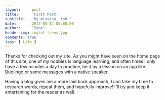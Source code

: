 ```yaml
---
layout:     post
title:      'First Post'
subtitle:   'My mission, ish.'
date:       2017-05-14 05:00:00
author:     "Zane"
header-img: img/ot-trees.jpg
comments: true
tags: [ Life ]
---
```


Thanks for checking out my site. As you might have seen on the home page of this site, one of my hobbies is language learning, and often times I only have a few minutes a day to practice, be it by a lesson on an app like Duolingo or some messages with a native speaker.

Having a blog gives me a more laid back approach, I can take my time to research words, repeat them, and hopefully improve! I'll try and keep it entertaining for the reader as well.